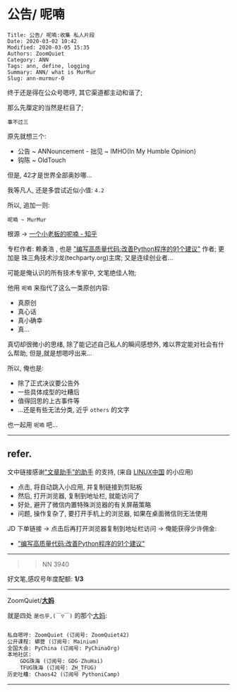 # 公告/ 呢喃

    Title: 公告/ 呢喃:收集 私人片段
    Date: 2020-03-02 10:42
    Modified: 2020-03-05 15:35
    Authors: ZoomQuiet
    Category: ANN
    Tags: ann, define, logging
    Summary: ANN/ what is MurMur
    Slug: ann-murmur-0

终于还是得在公众号嗯哼, 其它渠道都主动和谐了;

那么先厘定的当然是栏目了;

    事不过三

原先就想三个:

- 公告 ~ ANNouncement
​- 拙见 ~ IMHO(In My Humble Opinion)
- 钩陈 ~ OldTouch

但是, 42才是世界全部奥妙哪...

我等凡人, 还是多尝试近似小值: `4.2`

所以, 追加一则:

    呢喃 ~ MurMur

根源 -> [一个小老板的呢喃 - 知乎](https://zhuanlan.zhihu.com/laiyh)

专栏作者: 赖勇浩 ,
也是 ["编写高质量代码:改善Python程序的91个建议"](https://union-click.jd.com/jdc?e=&p=AyIGZRprFQIXDlYdXBUyVlgNRQQlW1dCFFlQCxxKQgFHREkdSVJKSQVJHFRXFk9FUlpGQUpLCVBaTFhbXQtWVmpSWRtbEAsRAVIbaw8CFkwGUDNqYhJhL2QzFF4QYj0BC2UOHjdUK1sUAxEFVhhZFwUiN1Uca0NsEgZUGloUBxMDVitaJQIWDlcbWxQGFwdSGlMlBRIOZXAFS15yQw1PHiUyIgRlK2sVMhE3F3VfEgMQVFVMDhYAQQVQSFxGCxICVBIPEAEaVAJIDhFVFTdXGloRCw%3D%3D) 作者;
更加是 珠三角技术沙龙(techparty.org)主席;
又是连续创业者...

可能是俺认识的所有技术专家中, 文笔绝佳人物;

他用 `呢喃` 来指代了这么一类原创内容:

- 真原创
- 真心话
- 真小确幸
- 真...


真切却很微小的思绪, 除了能记述自己私人的瞬间感想外, 
难以界定能对社会有什么帮助,
但是,就是想嗯哼出来...

所以, 俺也是:

- 除了正式决议要公告外
- 一些具体成型的吐糟后
- 值得回思的上古事件等
- ...还是有些无法分类, 近乎 `others` 的文字


也一起用 `呢喃` 吧...



-------------
## refer.


文中链接感谢["文章助手"的助手](https://linux.cn/static/tools/a.html) 的支持,
(来自 [LINUX中国]((https://linux.cn/article-11850-1.html)) 的小应用)

- 点击, 将自动跳入小应用, 并复制链接到剪贴板
- 然后, 打开浏览器, 复制到地址栏, 就能访问了
- 好处, 避开了微信内置特殊浏览器的有关屏蔽策略
- 问题, 操作复杂了, 要打开手机上的浏览器, 如果在桌面微信则无法使用



JD 下单链接 -> 点击后再打开浏览器复制到地址栏访问 -> 俺能获得少许佣金:

- ["编写高质量代码:改善Python程序的91个建议"](https://union-click.jd.com/jdc?e=&p=AyIGZRprFQIXDlYdXBUyVlgNRQQlW1dCFFlQCxxKQgFHREkdSVJKSQVJHFRXFk9FUlpGQUpLCVBaTFhbXQtWVmpSWRtbEAsRAVIbaw8CFkwGUDNqYhJhL2QzFF4QYj0BC2UOHjdUK1sUAxEFVhhZFwUiN1Uca0NsEgZUGloUBxMDVitaJQIWDlcbWxQGFwdSGlMlBRIOZXAFS15yQw1PHiUyIgRlK2sVMhE3F3VfEgMQVFVMDhYAQQVQSFxGCxICVBIPEAEaVAJIDhFVFTdXGloRCw%3D%3D)




-------------
>> NN 3940

好文笔,感叹号年度配额: **1/3**

-------------

ZoomQuiet/**[大妈](https://mp.weixin.qq.com/s/N5TuRRbF485D4Q90XdDA7g)**

就是四处 `是也乎,(￣▽￣)` 的那个[大妈](https://mp.weixin.qq.com/s/N5TuRRbF485D4Q90XdDA7g):


```python

私自嗯哼: ZoomQuiet (订阅号: ZoomQuiet42)
公开课程: 蟒营 (订阅号: Mainium)
全国大会: PyChina (订阅号: PyChinaOrg)
本地社区: 
    GDG珠海 (订阅号: GDG-ZhuHai)
    TFUG珠海 (订阅号: ZH_TFUG)
历史吐糟: Chaos42 (订阅号 PythoniCamp)
```

-------------



